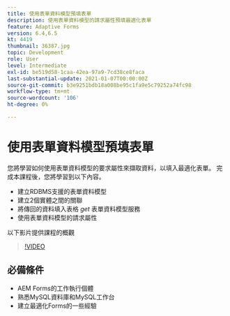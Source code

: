 ```yaml
---
title: 使用表單資料模型預填表單
description: 使用表單資料模型的請求屬性預填最適化表單
feature: Adaptive Forms
version: 6.4,6.5
kt: 4419
thumbnail: 36387.jpg
topic: Development
role: User
level: Intermediate
exl-id: be519d58-1caa-42ea-97a9-7cd38ce8faca
last-substantial-update: 2021-01-07T00:00:00Z
source-git-commit: b3e9251bdb18a008be95c1fa9e5c79252a74fc98
workflow-type: tm+mt
source-wordcount: '106'
ht-degree: 0%

---
```


# 使用表單資料模型預填表單

您將學習如何使用表單資料模型的要求屬性來擷取資料，以填入最適化表單。
完成本課程後，您將學習到以下內容。

* 建立RDBMS支援的表單資料模型
* 建立2個實體之間的關聯
* 將傳回的資料填入表格 _get_ 表單資料模型服務
* 使用表單資料模型的請求屬性

以下影片提供課程的概觀
>[!VIDEO](https://video.tv.adobe.com/v/36387?quality=12&learn=on)

## 必備條件

* AEM Forms的工作執行個體
* 熟悉MySQL資料庫和MySQL工作台
* 建立最適化Forms的一些經驗
